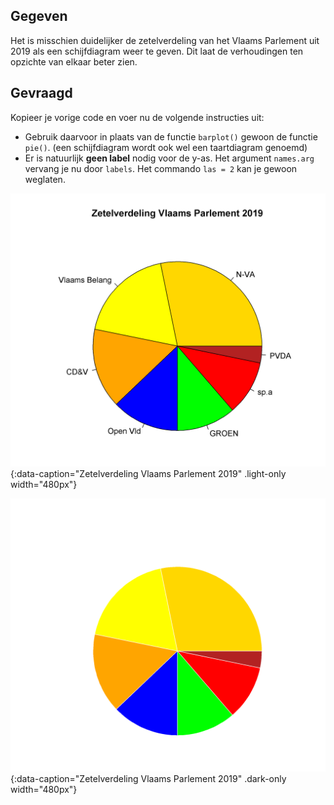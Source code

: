 ## Gegeven

Het is misschien duidelijker de zetelverdeling van het Vlaams Parlement uit 2019 als een schijfdiagram weer te geven. Dit laat de verhoudingen ten opzichte van elkaar beter zien.

## Gevraagd

Kopieer je vorige code en voer nu de volgende instructies uit:

- Gebruik daarvoor in plaats van de functie `barplot()` gewoon de functie `pie()`. (een schijfdiagram wordt ook wel een taartdiagram genoemd)
- Er is natuurlijk **geen label** nodig voor de y-as. Het argument `names.arg` vervang je nu door `labels`. Het commando `las = 2` kan je gewoon weglaten.

![Zetelverdeling Vlaams Parlement 2019](media/plot.png "Zetelverdeling Vlaams Parlement 2019."){:data-caption="Zetelverdeling Vlaams Parlement 2019" .light-only width="480px"}

![Zetelverdeling Vlaams Parlement 2019](media/plot_dark.png "Zetelverdeling Vlaams Parlement 2019."){:data-caption="Zetelverdeling Vlaams Parlement 2019" .dark-only width="480px"}
